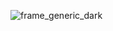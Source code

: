 ![frame_generic_dark](https://user-images.githubusercontent.com/65346989/127502187-46e9f2c6-c7e3-43de-b5bb-1e9f77c5acfa.png)
